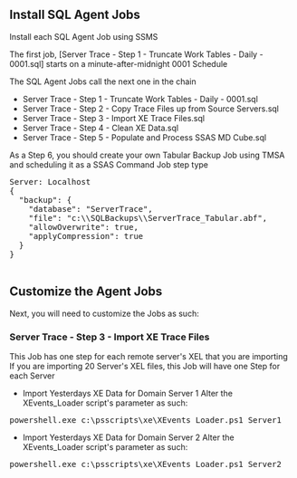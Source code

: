 <h2>Install SQL Agent Jobs</h2> 

Install each SQL Agent Job using SSMS

The first job, [Server Trace - Step 1 - Truncate Work Tables - Daily - 0001.sql] starts on a minute-after-midnight 0001 Schedule

The SQL Agent Jobs call the next one in the chain

* Server Trace - Step 1 - Truncate Work Tables - Daily - 0001.sql
* Server Trace - Step 2 - Copy Trace Files up from Source Servers.sql
* Server Trace - Step 3 - Import XE Trace Files.sql
* Server Trace - Step 4 - Clean XE Data.sql
* Server Trace - Step 5 - Populate and Process SSAS MD Cube.sql

As a Step 6, you should create your own Tabular Backup Job using TMSA and scheduling it as a SSAS Command Job step type
<pre>
Server: Localhost
{
  "backup": {
    "database": "ServerTrace",
    "file": "c:\\SQLBackups\\ServerTrace_Tabular.abf",
    "allowOverwrite": true,
    "applyCompression": true
  }
}

</pre>

<h2>Customize the Agent Jobs</h2> 
Next, you will need to customize the Jobs as such:

<h3>Server Trace - Step 3 - Import XE Trace Files</h3>
This Job has one step for each remote server's XEL that you are importing<br>
If you are importing 20 Server's XEL files, this Job will have one Step for each Server

* Import Yesterdays XE Data for Domain Server 1
Alter the XEvents_Loader script's parameter as such:
<pre>
powershell.exe c:\psscripts\xe\XEvents_Loader.ps1 Server1
</pre>

* Import Yesterdays XE Data for Domain Server 2
Alter the XEvents_Loader script's parameter as such:
<pre>
powershell.exe c:\psscripts\xe\XEvents_Loader.ps1 Server2
</pre>

